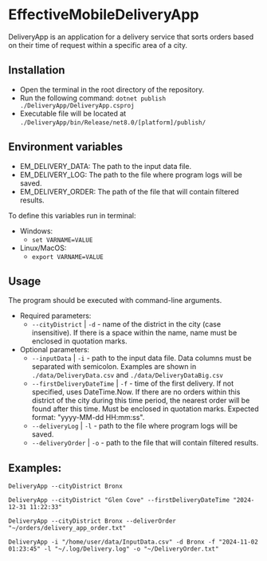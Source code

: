 # EffectiveMobileDeliveryApp

DeliveryApp is an application for a delivery service that sorts orders based on
their time of request within a specific area of a city.

## Installation

- Open the terminal in the root directory of the repository.
- Run the following command: `dotnet publish ./DeliveryApp/DeliveryApp.csproj`
- Executable file will be located at
  `./DeliveryApp/bin/Release/net8.0/[platform]/publish/`

## Environment variables

- EM_DELIVERY_DATA: The path to the input data file.
- EM_DELIVERY_LOG: The path to the file where program logs will be saved.
- EM_DELIVERY_ORDER: The path of the file that will contain filtered results.

To define this variables run in terminal:

- Windows:
  - `set VARNAME=VALUE`
- Linux/MacOS:
  - `export VARNAME=VALUE`

## Usage

The program should be executed with command-line arguments.

- Required parameters:
  - `--cityDistrict` | `-d` - name of the district in the city (case
    insensitive). If there is a space within the name, name must be enclosed in
    quotation marks.
- Optional parameters:
  - `--inputData` | `-i` - path to the input data file. Data columns must be
    separated with semicolon. Examples are shown in `./data/DeliveryData.csv`
    and `./data/DeliveryDataBig.csv`
  - `--firstDeliveryDateTime` | `-f` - time of the first delivery. If not
    specified, uses DateTime.Now. If there are no orders within this district of
    the city during this time period, the nearest order will be found after this
    time. Must be enclosed in quotation marks. Expected format: "yyyy-MM-dd
    HH:mm:ss".
  - `--deliveryLog` | `-l` - path to the file where program logs will be saved.
  - `--deliveryOrder` | `-o` - path to the file that will contain filtered
    results.

## Examples:

`DeliveryApp --cityDistrict Bronx`

`DeliveryApp --cityDistrict "Glen Cove" --firstDeliveryDateTime "2024-12-31 11:22:33"`

`DeliveryApp --cityDistrict Bronx --deliverOrder "~/orders/delivery_app_order.txt"`

`DeliveryApp -i "/home/user/data/InputData.csv" -d Bronx -f "2024-11-02 01:23:45" -l "~/.log/Delivery.log" -o "~/DeliveryOrder.txt"`
